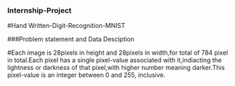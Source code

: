 ### Internship-Project
#Hand Written-Digit-Recognition-MNIST

###Problem statement and Data Desciption

#Each image  is 28pixels in height and 28pixels in width,for total of 784 pixel in total.Each pixel has a single pixel-value associated with it,indiacting the lightness or darkness of that pixel,with higher number meaning darker.This pixel-value is an integer between 0 and 255, inclusive.
